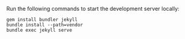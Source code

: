Run the following commands to start the development server locally:

```
gem install bundler jekyll
bundle install --path=vendor
bundle exec jekyll serve
```